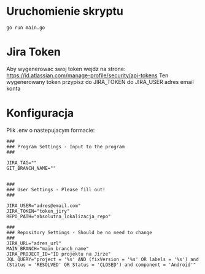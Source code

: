 # Uruchomienie skryptu

```go run main.go```

# Jira Token
Aby wygenerowac swoj token wejdz na strone:
https://id.atlassian.com/manage-profile/security/api-tokens
Ten wygenerowany token przypisz do JIRA_TOKEN
do JIRA_USER adres email konta

# Konfiguracja
Plik .env o nastepujacym formacie:

```
###
### Program Settings - Input to the program
###

JIRA_TAG=""
GIT_BRANCH_NAME=""


###
### User Settings - Please fill out!
###

JIRA_USER="adres@email.com"
JIRA_TOKEN="token_jiry"
REPO_PATH="absolutna_lokalizacja_repo"

###
### Repository Settings - Should be no need to change
###
JIRA_URL="adres_url"
MAIN_BRANCH="main_branch_name"
JIRA_PROJECT_ID="ID projektu na Jirze"
JQL_QUERY="project = '%s' AND (fixVersion = '%s' OR labels = '%s') and (Status = 'RESOLVED' OR Status = 'CLOSED') and component = 'Android'"
```